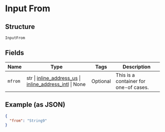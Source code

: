 
# Input From

## Structure

`InputFrom`

## Fields

| Name | Type | Tags | Description |
|  --- | --- | --- | --- |
| `mfrom` | str \| [inline_address_us](../../doc/models/inline-address-us.md) \| [inline_address_intl](../../doc/models/inline-address-intl.md) \| None | Optional | This is a container for one-of cases. |

## Example (as JSON)

```json
{
  "from": "String9"
}
```

